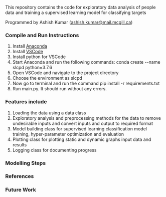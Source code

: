 This repository contains the code for exploratory data analysis of people data and training a supervised learning model for classifying targets

Programmed by Ashish Kumar (ashish.kumar@mail.mcgill.ca)

### Compile and Run Instructions

1. Install [Anaconda](https://www.anaconda.com/products/individual)
2. Install [VSCode](https://code.visualstudio.com/download)
3. Install python for VSCode
4. Start Anaconda and run the following commands: conda create --name slcpd python=3.7.6
5. Open VSCode and navigate to the project directory
6. Choose the environment as slcpd
7. Now go to terminal and run the command pip install -r requirements.txt
8. Run main.py. It should run without any errors.


### Features include

1. Loading the data using a data class
2. Exploratory analysis and preprocessing methods for the data to remove undesirable inputs and convert inputs and output to required format
3. Model building class for supervised learning classification model training, hyper-parameter optimization and evaluation
4. Plotting class for plotting static and dynamic graphs input data and results
5. Logging class for documenting progress


### Modelling Steps





### References




### Future Work



